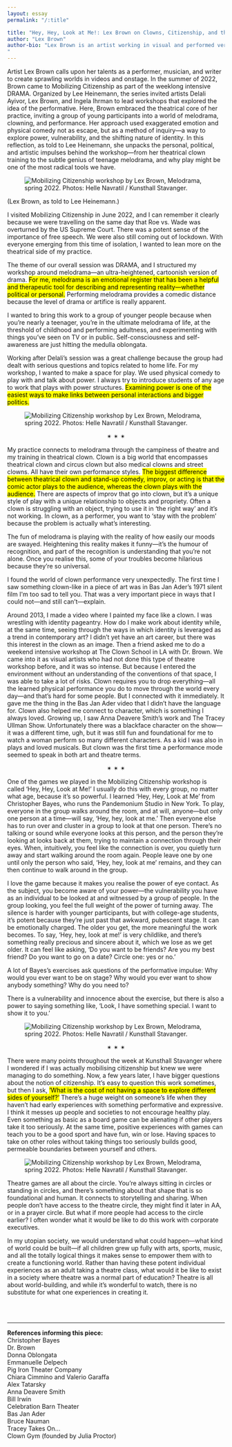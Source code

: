 ```yaml
---
layout: essay
permalink: "/:title"

title: "Hey, Hey, Look at Me!: Lex Brown on Clowns, Citizenship, and the Power of Play"
author: "Lex Brown"
author-bio: "Lex Brown is an artist working in visual and performed verse. <br><br>She has performed and exhibited work at the Kennedy Center in Washington, DC; the New Museum, the Kitchen, the High Line, the International Center of Photography, and Recess in New York; the MIT List Center, REDCAT Theater and the Hammer Museum in Los Angeles; the Baltimore Museum of Art; and at the Munch Museum in Oslo. <br><br>She was a 2021 recipient of the USA Fellowship and is a 2025 Rome Prize Winner. Her first short opera, Tati (composed by Kyle Brenn), premiered in the Washington National Opera’s 2024–25 season at the Kennedy Center. <br><br>Brown holds degrees from Yale University (MFA) and Princeton University (BA). She is the author of My Wet Hot Drone Summer, a sci-fi erotic novella that takes on surveillance and social justice. <br><br>Consciousness, a survey of Brown’s work spanning the past eight years, was published by GenderFail. Containing documentation from 46 different videos and performances, as well as 33 original song lyrics performed in artist-run spaces, museums, music venues, and galleries, it has been acquired by the collections of the Met, MoMA, Whitney, and SFMOMA, among other notable collections. <br><br>Brown has taught in the Visual Arts programme at Princeton University and in Art, Film, & Visual Studies and Theater, Dance, & Media at Harvard University.
"
---
```


<div class="foreword">
Artist Lex Brown calls upon her talents as a performer, musician, and writer to create sprawling worlds in videos and onstage. In the summer of 2022, Brown came to Mobilizing Citizenship as part of the weeklong intensive DRAMA. Organized by Lee Heinemann, the series invited artists Delali Ayivor, Lex Brown, and Ingela Ihrman to lead workshops that explored the idea of the performative. Here, Brown embraced the theatrical core of her practice, inviting a group of young participants into a world of melodrama, clowning, and performance. Her approach used exaggerated emotion and physical comedy not as escape, but as a method of inquiry—a way to explore power, vulnerability, and the shifting nature of identity. In this reflection, as told to Lee Heinemann, she unpacks the personal, political, and artistic impulses behind the workshop—from her theatrical clown training to the subtle genius of teenage melodrama, and why play might be one of the most radical tools we have.
</div>

<figure class="head-img">
  <img src="img/hey-hey-look-at-me/MobilizingCitizenship_Drama_132WEB.webp" alt="Mobilizing Citizenship workshop by Lex Brown, Melodrama, spring 2022. Photos: Helle Navratil / Kunsthall Stavanger." data-caption="Mobilizing Citizenship workshop by Lex Brown, <i>Melodrama</i>, spring 2022. Photos: Helle Navratil / Kunsthall Stavanger.">
  <figcaption></figcaption>
</figure>

(Lex Brown, as told to Lee Heinemann.)

I visited Mobilizing Citizenship in June 2022, and I can remember it clearly because we were travelling on the same day that Roe vs. Wade was overturned by the US Supreme Court. There was a potent sense of the importance of free speech. We were also still coming out of lockdown. With everyone emerging from this time of isolation, I wanted to lean more on the theatrical side of my practice.


The theme of our overall session was DRAMA, and I structured my workshop around melodrama—an ultra-heightened, cartoonish version of drama. <mark class="pk-highlight-long">For me, melodrama is an emotional register that has been a helpful and therapeutic tool for describing and representing reality—whether political or personal.</mark> Performing melodrama provides a comedic distance because the level of drama or artifice is really apparent. 


I wanted to bring this work to a group of younger people because when you’re nearly a teenager, you’re in the ultimate melodrama of life, at the threshold of childhood and performing adultness, and experimenting with things you’ve seen on TV or in public. Self-consciousness and self-awareness are just hitting the medulla oblongata.


Working after Delali’s session was a great challenge because the group had dealt with serious questions and topics related to home life. For my workshop, I wanted to make a space for play. We used physical comedy to play with and talk about power. I always try to introduce students of any age to work that plays with power structures. <mark class="pk-highlight-long">Examining power is one of the easiest ways to make links between personal interactions and bigger politics.</mark> 


<figure>
  <img src="img/hey-hey-look-at-me/MobilizingCitizenship_Drama_207WEB.webp" alt="Mobilizing Citizenship workshop by Lex Brown, Melodrama, spring 2022. Photos: Helle Navratil / Kunsthall Stavanger." data-caption="Mobilizing Citizenship workshop by Lex Brown, <i>Melodrama</i>, spring 2022. Photos: Helle Navratil / Kunsthall Stavanger.">
  <figcaption></figcaption>
</figure>

<p style="text-align: center;">&#10036; &#10036; &#10036;</p>

My practice connects to melodrama through the campiness of theatre and my training in theatrical clown. Clown is a big world that encompasses theatrical clown and circus clown but also medical clowns and street clowns. All have their own performance styles. <mark class="pk-highlight-long">The biggest difference between theatrical clown and stand-up comedy, improv, or acting is that the comic actor plays to the audience, whereas the clown plays with the audience.</mark> There are aspects of improv that go into clown, but it’s a unique style of play with a unique relationship to objects and propriety. Often a clown is struggling with an object, trying to use it in ‘the right way’ and it’s not working. In clown, as a performer, you want to ‘stay with the problem’ because the problem is actually what’s interesting.


The fun of melodrama is playing with the reality of how easily our moods are swayed. Heightening this reality makes it funny—it’s the humour of recognition, and part of the recognition is understanding that you’re not alone. Once you realise this, some of your troubles become hilarious because they’re so universal. 


I found the world of clown performance very unexpectedly. The first time I saw something clown-like in a piece of art was in Bas Jan Ader’s 1971 silent film I'm too sad to tell you. That was a very important piece in ways that I could not—and still can’t—explain. 


Around 2013, I made a video where I painted my face like a clown. I was wrestling with identity pageantry. How do I make work about identity while, at the same time, seeing through the ways in which identity is leveraged as a trend in contemporary art? I didn’t yet have an art career, but there was this interest in the clown as an image. Then a friend asked me to do a weekend intensive workshop at The Clown School in LA with Dr. Brown. We came into it as visual artists who had not done this type of theatre workshop before, and it was so intense. But because I entered the environment without an understanding of the conventions of that space, I was able to take a lot of risks. Clown requires you to drop everything—all the learned physical performance you do to move through the world every day—and that’s hard for some people. But I connected with it immediately. It gave me the thing in the Bas Jan Ader video that I didn’t have the language for. Clown also helped me connect to character, which is something I always loved. Growing up, I saw Anna Deavere Smith’s work and The Tracey Ullman Show. Unfortunately there was a blackface character on the show—it was a different time, ugh, but it was still fun and foundational for me to watch a woman perform so many different characters. As a kid I was also in plays and loved musicals. But clown was the first time a performance mode seemed to speak in both art and theatre terms.


<p style="text-align: center;">&#10036; &#10036; &#10036;</p>


One of the games we played in the Mobilizing Citizenship workshop is called ‘Hey, Hey, Look at Me!’ I usually do this with every group, no matter what age, because it’s so powerful. I learned ‘Hey, Hey, Look at Me’ from Christopher Bayes, who runs the Pandemonium Studio in New York. To play, everyone in the group walks around the room, and at will, anyone—but only one person at a time—will say, ‘Hey, hey, look at me.’ Then everyone else has to run over and cluster in a group to look at that one person. There’s no talking or sound while everyone looks at this person, and the person they’re looking at looks back at them, trying to maintain a connection through their eyes. When, intuitively, you feel like the connection is over, you quietly turn away and start walking around the room again. People leave one by one until only the person who said, ‘Hey, hey, look at me’ remains, and they can then continue to walk around in the group.


I love the game because it makes you realise the power of eye contact. As the subject, you become aware of your power—the vulnerability you have as an individual to be looked at and witnessed by a group of people. In the group looking, you feel the full weight of the power of turning away. The silence is harder with younger participants, but with college-age students, it’s potent because they’re just past that awkward, pubescent stage. It can be emotionally charged. The older you get, the more meaningful the work becomes. To say, ‘Hey, hey, look at me!’ is very childlike, and there’s something really precious and sincere about it, which we lose as we get older. It can feel like asking, ‘Do you want to be friends? Are you my best friend? Do you want to go on a date? Circle one: yes or no.’


A lot of Bayes’s exercises ask questions of the performative impulse: Why would you ever want to be on stage? Why would you ever want to show anybody something? Why do you need to?


There is a vulnerability and innocence about the exercise, but there is also a power to saying something like, ‘Look, I have something special. I want to show it to you.’


<figure>
  <img src="img/hey-hey-look-at-me/MobilizingCitizenship_Drama_166WEB.webp" alt="Mobilizing Citizenship workshop by Lex Brown, Melodrama, spring 2022. Photos: Helle Navratil / Kunsthall Stavanger." data-caption="Mobilizing Citizenship workshop by Lex Brown, <i>Melodrama</i>, spring 2022. Photos: Helle Navratil / Kunsthall Stavanger.">
  <figcaption></figcaption>
</figure>

<p style="text-align: center;">&#10036; &#10036; &#10036;</p>


There were many points throughout the week at Kunsthall Stavanger where I wondered if I was actually mobilising citizenship but knew we were managing to do something. Now, a few years later, I have bigger questions about the notion of citizenship. It’s easy to question this work sometimes, but then I ask, <mark class="pk-highlight-long">‘What is the cost of not having a space to explore different sides of yourself?’</mark> There’s a huge weight on someone’s life when they haven’t had early experiences with something performative and expressive. I think it messes up people and societies to not encourage healthy play. Even something as basic as a board game can be alienating if other players take it too seriously. At the same time, positive experiences with games can teach you to be a good sport and have fun, win or lose. Having spaces to take on other roles without taking things too seriously builds good, permeable boundaries between yourself and others.

<figure>
  <img src="img/hey-hey-look-at-me/MobilizingCitizenship_Drama_216WEB.webp" alt="Mobilizing Citizenship workshop by Lex Brown, Melodrama, spring 2022. Photos: Helle Navratil / Kunsthall Stavanger." data-caption="Mobilizing Citizenship workshop by Lex Brown, <i>Melodrama</i>, spring 2022. Photos: Helle Navratil / Kunsthall Stavanger.">
  <figcaption></figcaption>
</figure>

Theatre games are all about the circle. You’re always sitting in circles or standing in circles, and there’s something about that shape that is so foundational and human. It connects to storytelling and sharing. When people don’t have access to the theatre circle, they might find it later in AA, or in a prayer circle. But what if more people had access to the circle earlier? I often wonder what it would be like to do this work with corporate executives. 


In my utopian society, we would understand what could happen—what kind of world could be built—if all children grew up fully with arts, sports, music, and all the totally logical things it makes sense to empower them with to create a functioning world. Rather than having these potent individual experiences as an adult taking a theatre class, what would it be like to exist in a society where theatre was a normal part of education? Theatre is all about world-building, and while it’s wonderful to watch, there is no substitute for what one experiences in creating it. 


<br><br>
* * *

<div class="color-dg font-small" markdown="1">

**References informing this piece:**  
Christopher Bayes  
Dr. Brown  
Donna Oblongata  
Emmanuelle Delpech  
Pig Iron Theater Company  
Chiara Cimmino and Valerio Garaffa  
Alex Tatarsky  
Anna Deavere Smith  
Bill Irwin  
Celebration Barn Theater  
Bas Jan Ader  
Bruce Nauman  
Tracey Takes On...  
Clown Gym (founded by Julia Proctor)

</div>